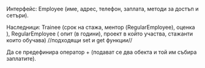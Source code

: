 Интерфейс: Employee (име, адрес, телефон, заплата, методи за достъп и сетъри).

Наследници: Trainee (срок на стажа, ментор (RegularEmployee), оценка ), RegularEmployee ( опит (в години), проект в който участва, стажанти които обучава) 
//подходящи set и get функции//

Да се предефинира оператор + (подават се два обекта и той им събира заплатите).
